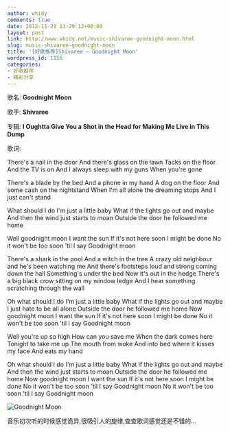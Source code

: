 ```yaml
---
author: whidy
comments: true
date: 2012-11-29 13:29:12+00:00
layout: post
link: http://www.whidy.net/music-shivaree-goodnight-moon.html
slug: music-shivaree-goodnight-moon
title: '[好歌推荐]Shivaree – Goodnight Moon'
wordpress_id: 1156
categories:
- 好歌推荐
- 精彩分享
---
```


歌名: **Goodnight Moon**

歌手: **Shivaree**

专辑: **I Oughtta Give You a Shot in the Head for Making Me Live in This Dump**

歌词:

There's a nail in the door
And there's glass on the lawn
Tacks on the floor
And the TV is on
And I always sleep with my guns
When you're gone

There's a blade by the bed
And a phone in my hand
A dog on the floor
And some cash on the nightstand
When I'm all alone the dreaming stops
And I just can't stand

<!-- more -->

What should I do I'm just a little baby
What if the lights go out and maybe
And then the wind just starts to moan
Outside the door he followed me home

Well goodnight moon
I want the sun
If it's not here soon
I might be done
No it won't be too soon 'til I say
Goodnight moon

There's a shark in the pool
And a witch in the tree
A crazy old neighbour and he's been watching me
And there's footsteps loud and strong coming down the hall
Something's under the bed
Now it's out in the hedge
There's a big black crow sitting on my window ledge
And I hear something scratching through the wall

Oh what should I do I'm just a little baby
What if the lights go out and maybe
I just hate to be all alone
Outside the door he followed me home
Now goodnight moon
I want the sun
If it's not here soon
I might be done
No it won't be too soon 'til I say
Goodnight moon

Well you're up so high
How can you save me
When the dark comes here
Tonight to take me up
The mouth from woke
And into bed where it kisses my face
And eats my hand

Oh what should I do I'm just a little baby
What if the lights go out and maybe
And then the wind just starts to moan
Outside the door he followed me home
Now goodnight moon
I want the sun
If it's not here soon
I might be done
No it won't be too soon 'til I say
Goodnight moon
No it won't be too soon 'til I say
Goodnight moon

![Goodnight Moon](/wp-content/uploads/2012/11/cdCover-400x400.jpg)

音乐初次听的时候感觉诡异,很吸引人的旋律,查查歌词感觉还是不错的...


